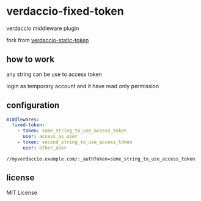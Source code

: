 # verdaccio-fixed-token

verdaccio middleware plugin

fork from [verdaccio-static-token](https://github.com/Eomm/verdaccio-static-token)

## how to work

any string can be use to access token

login as temporary account and it have read only permission

## configuration

```configuration.yaml
middlewares:
  fixed-token:
    - token: some_string_to_use_access_token
      user: access_as_user
    - token: second_string_to_use_access_token
      user: other_user

```

```.npmrc
//myverdaccio.example.com/:_authToken=some_string_to_use_access_token

```

## license

MIT License
